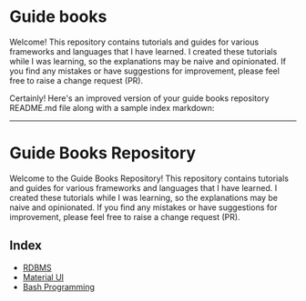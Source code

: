 # Guide books

Welcome! This repository contains tutorials and guides for various frameworks and languages that I have learned. I created these tutorials while I was learning, so the explanations may be naive and opinionated. If you find any mistakes or have suggestions for improvement, please feel free to raise a change request (PR).

Certainly! Here's an improved version of your guide books repository README.md file along with a sample index markdown:

---

# Guide Books Repository

Welcome to the Guide Books Repository! This repository contains tutorials and guides for various frameworks and languages that I have learned. I created these tutorials while I was learning, so the explanations may be naive and opinionated. If you find any mistakes or have suggestions for improvement, please feel free to raise a change request (PR).

## Index

- [RDBMS](RDBMS/README.md)
- [Material UI](/Material%20UI/README.md)
- [Bash Programming](/Bash/README.md)

